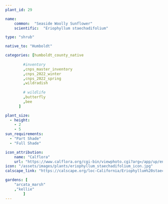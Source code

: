 ```yaml
---
plant_id: 29

name: 
    common:  "Seaside Woolly Sunflower"   
    scientific:  "Eriophyllum staechadifolium"  

type: "shrub"

native_to: "Humboldt"

categories: [humboldt_county_native
        
        #inventory 
        ,cnps_master_inventory
        ,cnps_2022_winter
        ,cnps_2022_spring
        ,wildradish
        
        # wildlife
        ,butterfly
        ,bee
      ]

plant_size:
  - height: 
    - 2
    - 5
sun_requirements:
  - "Part Shade"
  - "Full Shade"

icon_attribution: 
    name: "Calflora"
    url: "https://www.calflora.org/cgi-bin/viewphoto.cgi?arg=/app/up/entry/214/64475.jpg" 
icon: "/assets/images/plants/eriophyllum_staechadifolium_icon.jpg" 
calscape_link: "https://calscape.org/loc-California/Eriophyllum%20staechadifolium(%20)"

gardens: [ 
    "arcata_marsh"
    ,"kellie" 
        ]
---
```



